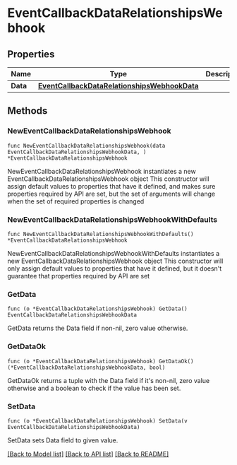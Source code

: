 # EventCallbackDataRelationshipsWebhook

## Properties

Name | Type | Description | Notes
------------ | ------------- | ------------- | -------------
**Data** | [**EventCallbackDataRelationshipsWebhookData**](EventCallbackDataRelationshipsWebhookData.md) |  | 

## Methods

### NewEventCallbackDataRelationshipsWebhook

`func NewEventCallbackDataRelationshipsWebhook(data EventCallbackDataRelationshipsWebhookData, ) *EventCallbackDataRelationshipsWebhook`

NewEventCallbackDataRelationshipsWebhook instantiates a new EventCallbackDataRelationshipsWebhook object
This constructor will assign default values to properties that have it defined,
and makes sure properties required by API are set, but the set of arguments
will change when the set of required properties is changed

### NewEventCallbackDataRelationshipsWebhookWithDefaults

`func NewEventCallbackDataRelationshipsWebhookWithDefaults() *EventCallbackDataRelationshipsWebhook`

NewEventCallbackDataRelationshipsWebhookWithDefaults instantiates a new EventCallbackDataRelationshipsWebhook object
This constructor will only assign default values to properties that have it defined,
but it doesn't guarantee that properties required by API are set

### GetData

`func (o *EventCallbackDataRelationshipsWebhook) GetData() EventCallbackDataRelationshipsWebhookData`

GetData returns the Data field if non-nil, zero value otherwise.

### GetDataOk

`func (o *EventCallbackDataRelationshipsWebhook) GetDataOk() (*EventCallbackDataRelationshipsWebhookData, bool)`

GetDataOk returns a tuple with the Data field if it's non-nil, zero value otherwise
and a boolean to check if the value has been set.

### SetData

`func (o *EventCallbackDataRelationshipsWebhook) SetData(v EventCallbackDataRelationshipsWebhookData)`

SetData sets Data field to given value.



[[Back to Model list]](../README.md#documentation-for-models) [[Back to API list]](../README.md#documentation-for-api-endpoints) [[Back to README]](../README.md)


